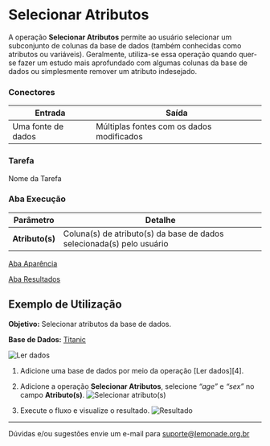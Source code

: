 # Selecionar Atributos

A operação **Selecionar Atributos** permite ao usuário selecionar um subconjunto de colunas da base de dados (também conhecidas como atributos ou variáveis). Geralmente, utiliza-se essa operação quando quer-se fazer um estudo mais aprofundado com algumas colunas da base de dados ou simplesmente remover um atributo indesejado.

### Conectores
| Entrada | Saída |
| --- | --- |
| Uma fonte de dados | Múltiplas fontes com os dados modificados |

### Tarefa
Nome da Tarefa

### Aba Execução

| Parâmetro | Detalhe |
| --- | --- |
| **Atributo(s)** | Coluna(s) de atributo(s) da base de dados selecionada(s) pelo usuário |

[Aba Aparência][1]

[Aba Resultados][2]


## Exemplo de Utilização
**Objetivo:** Selecionar atributos da base de dados.

**Base de Dados:** [Titanic][3]
	
![Ler dados](/lemonade/img/spark/manipulacao_de_dados/selecionar_atributos/image3.png)

1. Adicione uma base de dados por meio da operação [Ler dados][4].
	
2. Adicione a operação **Selecionar Atributos**, selecione *“age”* e *“sex”* no campo **Atributo(s)**.
	![Selecionar atributo(s)](/lemonade/img/spark/manipulacao_de_dados/selecionar_atributos/image2.png)
	
3. Execute o fluxo e visualize o resultado.
	![Resultado](/lemonade/img/spark/manipulacao_de_dados/selecionar_atributos/image1.png)

-----

Dúvidas e/ou sugestões envie um e-mail para suporte@lemonade.org.br

[1]: /pt-br/
[2]: /pt-br/
[3]: /pt-br/